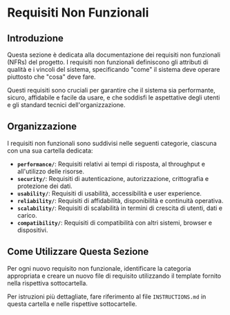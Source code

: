 # Requisiti Non Funzionali

## Introduzione

Questa sezione è dedicata alla documentazione dei requisiti non funzionali (NFRs) del progetto. I requisiti non funzionali definiscono gli attributi di qualità e i vincoli del sistema, specificando "come" il sistema deve operare piuttosto che "cosa" deve fare.

Questi requisiti sono cruciali per garantire che il sistema sia performante, sicuro, affidabile e facile da usare, e che soddisfi le aspettative degli utenti e gli standard tecnici dell'organizzazione.

## Organizzazione

I requisiti non funzionali sono suddivisi nelle seguenti categorie, ciascuna con una sua cartella dedicata:

- **`performance/`**: Requisiti relativi ai tempi di risposta, al throughput e all'utilizzo delle risorse.
- **`security/`**: Requisiti di autenticazione, autorizzazione, crittografia e protezione dei dati.
- **`usability/`**: Requisiti di usabilità, accessibilità e user experience.
- **`reliability/`**: Requisiti di affidabilità, disponibilità e continuità operativa.
- **`scalability/`**: Requisiti di scalabilità in termini di crescita di utenti, dati e carico.
- **`compatibility/`**: Requisiti di compatibilità con altri sistemi, browser e dispositivi.

## Come Utilizzare Questa Sezione

Per ogni nuovo requisito non funzionale, identificare la categoria appropriata e creare un nuovo file di requisito utilizzando il template fornito nella rispettiva sottocartella.

Per istruzioni più dettagliate, fare riferimento al file `INSTRUCTIONS.md` in questa cartella e nelle rispettive sottocartelle.
